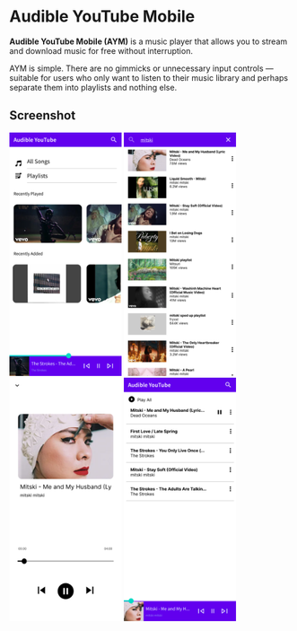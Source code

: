 # Audible YouTube Mobile

**Audible YouTube Mobile (AYM)** is a music player that allows you to stream and download music for
free without interruption.

AYM is simple. There are no gimmicks or unnecessary input controls —suitable for users who only want
to listen to their music library and perhaps separate them into playlists and nothing else.

## Screenshot

<p float="left">
    <img src="https://github.com/huenique/assets/blob/main/audible-youtube-mobile/library.png?raw=true" width="200" />
    <img src="https://github.com/huenique/assets/blob/main/audible-youtube-mobile/search.png?raw=true" width="200" /> 
    <img src="https://github.com/huenique/assets/blob/main/audible-youtube-mobile/player.png?raw=true" width="200" />
    <img src="https://github.com/huenique/assets/blob/main/audible-youtube-mobile/playlist.png?raw=true" width="200" />
</p>
